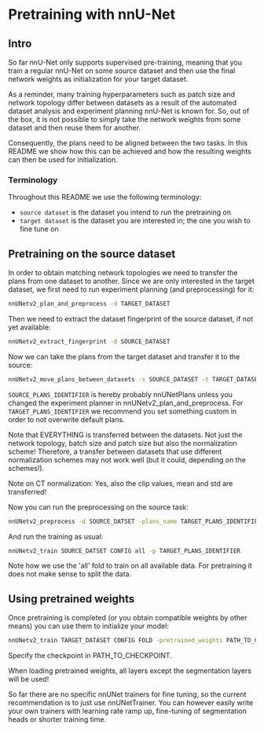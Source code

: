 # Pretraining with nnU-Net

## Intro

So far nnU-Net only supports supervised pre-training, meaning that you train a regular nnU-Net on some source dataset 
and then use the final network weights as initialization for your target dataset. 

As a reminder, many training hyperparameters such as patch size and network topology differ between datasets as a 
result of the automated dataset analysis and experiment planning nnU-Net is known for. So, out of the box, it is not 
possible to simply take the network weights from some dataset and then reuse them for another.

Consequently, the plans need to be aligned between the two tasks. In this README we show how this can be achieved and 
how the resulting weights can then be used for initialization.

### Terminology

Throughout this README we use the following terminology:

- `source dataset` is the dataset you intend to run the pretraining on
- `target dataset` is the dataset you are interested in; the one you wish to fine tune on


## Pretraining on the source dataset

In order to obtain matching network topologies we need to transfer the plans from one dataset to another. Since we are 
only interested in the target dataset, we first need to run experiment planning (and preprocessing) for it:

```bash
nnUNetv2_plan_and_preprocess -d TARGET_DATASET
```

Then we need to extract the dataset fingerprint of the source dataset, if not yet available:

```bash
nnUNetv2_extract_fingerprint -d SOURCE_DATASET
```

Now we can take the plans from the target dataset and transfer it to the source:

```bash
nnUNetv2_move_plans_between_datasets -s SOURCE_DATASET -t TARGET_DATASET -sp TARGET_PLANS_IDENTIFIER -tp SOURCE_PLANS_IDENTIFIER
```

`SOURCE_PLANS_IDENTIFIER` is hereby probably nnUNetPlans unless you changed the experiment planner in 
nnUNetv2_plan_and_preprocess. For `TARGET_PLANS_IDENTIFIER` we recommend you set something custom in order to not 
overwrite default plans.

Note that EVERYTHING is transferred between the datasets. Not just the network topology, batch size and patch size but 
also the normalization scheme! Therefore, a transfer between datasets that use different normalization schemes may not 
work well (but it could, depending on the schemes!).

Note on CT normalization: Yes, also the clip values, mean and std are transferred!

Now you can run the preprocessing on the source task:

```bash
nnUNetv2_preprocess -d SOURCE_DATSET -plans_name TARGET_PLANS_IDENTIFIER
```

And run the training as usual:

```bash
nnUNetv2_train SOURCE_DATSET CONFIG all -p TARGET_PLANS_IDENTIFIER
```

Note how we use the 'all' fold to train on all available data. For pretraining it does not make sense to split the data.

## Using pretrained weights

Once pretraining is completed (or you obtain compatible weights by other means) you can use them to initialize your model:

```bash
nnUNetv2_train TARGET_DATASET CONFIG FOLD -pretrained_weights PATH_TO_CHECKPOINT
```

Specify the checkpoint in PATH_TO_CHECKPOINT.

When loading pretrained weights, all layers except the segmentation layers will be used! 

So far there are no specific nnUNet trainers for fine tuning, so the current recommendation is to just use 
nnUNetTrainer. You can however easily write your own trainers with learning rate ramp up, fine-tuning of segmentation 
heads or shorter training time.
